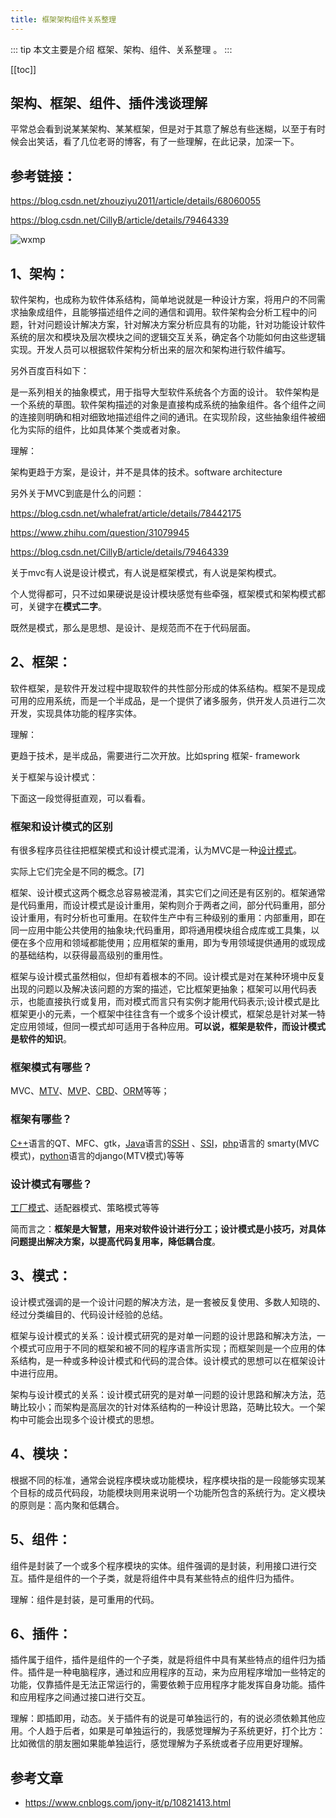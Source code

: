 ```yaml
---
title: 框架架构组件关系整理
---
```


::: tip
本文主要是介绍 框架、架构、组件、关系整理 。
:::

[[toc]]

## 架构、框架、组件、插件浅谈理解

平常总会看到说某某架构、某某框架，但是对于其意了解总有些迷糊，以至于有时候会出笑话，看了几位老哥的博客，有了一些理解，在此记录，加深一下。

## 参考链接：

https://blog.csdn.net/zhouziyu2011/article/details/68060055

https://blog.csdn.net/CillyB/article/details/79464339

<img class= "zoom-custom-imgs" :src="$withBase('/assets/img/framework/basic/rela-1.png')" alt="wxmp">


 

## 1、架构：

软件架构，也成称为软件体系结构，简单地说就是一种设计方案，将用户的不同需求抽象成组件，且能够描述组件之间的通信和调用。软件架构会分析工程中的问题，针对问题设计解决方案，针对解决方案分析应具有的功能，针对功能设计软件系统的层次和模块及层次模块之间的逻辑交互关系，确定各个功能如何由这些逻辑实现。开发人员可以根据软件架构分析出来的层次和架构进行软件编写。

 
另外百度百科如下：

是一系列相关的抽象模式，用于指导大型软件系统各个方面的设计。 软件架构是一个系统的草图。软件架构描述的对象是直接构成系统的抽象组件。各个组件之间的连接则明确和相对细致地描述组件之间的通讯。在实现阶段，这些抽象组件被细化为实际的组件，比如具体某个类或者对象。

 

理解：

架构更趋于方案，是设计，并不是具体的技术。software architecture

 

另外关于MVC到底是什么的问题：

https://blog.csdn.net/whalefrat/article/details/78442175

 https://www.zhihu.com/question/31079945

[https://blog.csdn.net/CillyB/article/details/79464339  ](https://blog.csdn.net/CillyB/article/details/79464339)

关于mvc有人说是设计模式，有人说是框架模式，有人说是架构模式。

个人觉得都可，只不过如果硬说是设计模块感觉有些牵强，框架模式和架构模式都可，关键字在**模式二字**。

既然是模式，那么是思想、是设计、是规范而不在于代码层面。

 

## 2、框架：

软件框架，是软件开发过程中提取软件的共性部分形成的体系结构。框架不是现成可用的应用系统，而是一个半成品，是一个提供了诸多服务，供开发人员进行二次开发，实现具体功能的程序实体。

 

理解：

更趋于技术，是半成品，需要进行二次开放。比如spring 框架- framework

 

关于框架与设计模式：

下面这一段觉得挺直观，可以看看。



### 框架和设计模式的区别
有很多程序员往往把框架模式和设计模式混淆，认为MVC是一种[设计模式](https://link.zhihu.com/?target=http%3A//baike.baidu.com/view/66964.htm)。

实际上它们完全是不同的概念。[7]

框架、设计模式这两个概念总容易被混淆，其实它们之间还是有区别的。框架通常是代码重用，而设计模式是设计重用，架构则介于两者之间，部分代码重用，部分设计重用，有时分析也可重用。在软件生产中有三种级别的重用：内部重用，即在同一应用中能公共使用的抽象块;代码重用，即将通用模块组合成库或工具集，以便在多个应用和领域都能使用；应用框架的重用，即为专用领域提供通用的或现成的基础结构，以获得最高级别的重用性。

框架与设计模式虽然相似，但却有着根本的不同。设计模式是对在某种环境中反复出现的问题以及解决该问题的方案的描述，它比框架更抽象；框架可以用代码表示，也能直接执行或复用，而对模式而言只有实例才能用代码表示;设计模式是比框架更小的元素，一个框架中往往含有一个或多个设计模式，框架总是针对某一特定应用领域，但同一模式却可适用于各种应用。**可以说，框架是软件，而设计模式是软件的知识**。

### 框架模式有哪些？

MVC、[MTV](https://link.zhihu.com/?target=http%3A//baike.baidu.com/view/23483.htm)、[MVP](https://link.zhihu.com/?target=http%3A//baike.baidu.com/subview/7294/10754979.htm)、[CBD](https://link.zhihu.com/?target=http%3A//baike.baidu.com/view/1039.htm)、[ORM](https://link.zhihu.com/?target=http%3A//baike.baidu.com/view/197951.htm)等等；

### 框架有哪些？

[C++](https://link.zhihu.com/?target=http%3A//baike.baidu.com/view/824.htm)语言的QT、MFC、gtk，[Java](https://link.zhihu.com/?target=http%3A//baike.baidu.com/view/29.htm)语言的[SSH](https://link.zhihu.com/?target=http%3A//baike.baidu.com/view/16184.htm) 、[SSI](https://link.zhihu.com/?target=http%3A//baike.baidu.com/view/188371.htm)，[php](https://link.zhihu.com/?target=http%3A//baike.baidu.com/view/99.htm)语言的 smarty(MVC模式)，[python](https://link.zhihu.com/?target=http%3A//baike.baidu.com/view/21087.htm)语言的django(MTV模式)等等

### 设计模式有哪些？

[工厂模式](https://link.zhihu.com/?target=http%3A//baike.baidu.com/view/1306799.htm)、适配器模式、策略模式等等

简而言之：**框架是大智慧，用来对软件设计进行分工；设计模式是小技巧，对具体问题提出解决方案，以提高代码复用率，降低耦合度**。

 

## 3、模式：

设计模式强调的是一个设计问题的解决方法，是一套被反复使用、多数人知晓的、经过分类编目的、代码设计经验的总结。

框架与设计模式的关系：设计模式研究的是对单一问题的设计思路和解决方法，一个模式可应用于不同的框架和被不同的程序语言所实现；而框架则是一个应用的体系结构，是一种或多种设计模式和代码的混合体。设计模式的思想可以在框架设计中进行应用。

架构与设计模式的关系：设计模式研究的是对单一问题的设计思路和解决方法，范畴比较小；而架构是高层次的针对体系结构的一种设计思路，范畴比较大。一个架构中可能会出现多个设计模式的思想。

 

## 4、模块：

根据不同的标准，通常会说程序模块或功能模块，程序模块指的是一段能够实现某个目标的成员代码段，功能模块则用来说明一个功能所包含的系统行为。定义模块的原则是：高内聚和低耦合。

 

 

## 5、组件：

组件是封装了一个或多个程序模块的实体。组件强调的是封装，利用接口进行交互。插件是组件的一个子类，就是将组件中具有某些特点的组件归为插件。

 

理解：组件是封装，是可重用的代码。

 

 

## 6、插件：

插件属于组件，插件是组件的一个子类，就是将组件中具有某些特点的组件归为插件。插件是一种电脑程序，通过和应用程序的互动，来为应用程序增加一些特定的功能，仅靠插件是无法正常运行的，需要依赖于应用程序才能发挥自身功能。插件和应用程序之间通过接口进行交互。


理解：即插即用，动态。关于插件有的说是可单独运行的，有的说必须依赖其他应用。个人趋于后者，如果是可单独运行的，我感觉理解为子系统更好，打个比方：比如微信的朋友圈如果能单独运行，感觉理解为子系统或者子应用更好理解。

## 参考文章
* https://www.cnblogs.com/jony-it/p/10821413.html